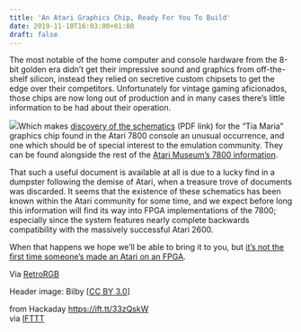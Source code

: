 ```yaml
---
title: 'An Atari Graphics Chip, Ready For You To Build'
date: 2019-11-10T16:03:00+01:00
draft: false
---
```


The most notable of the home computer and console hardware from the 8-bit golden era didn’t get their impressive sound and graphics from off-the-shelf silicon, instead they relied on secretive custom chipsets to get the edge over their competitors. Unfortunately for vintage gaming aficionados, those chips are now long out of production and in many cases there’s little information to be had about their operation.

[![](https://hackaday.com/wp-content/uploads/2019/11/atarigpu_detail.png?w=400)](https://hackaday.com/wp-content/uploads/2019/11/atarigpu_detail.png)Which makes [discovery of the schematics](http://www.atarimuseum.com/videogames/consoles/7800/tiamaria/tia-maria.pdf) (PDF link) for the “Tia Maria” graphics chip found in the Atari 7800 console an unusual occurrence, and one which should be of special interest to the emulation community. They can be found alongside the rest of the [Atari Museum’s 7800 information](http://www.atarimuseum.com/videogames/consoles/7800/7800menu/).

That such a useful document is available at all is due to a lucky find in a dumpster following the demise of Atari, when a treasure trove of documents was discarded. It seems that the existence of these schematics has been known within the Atari community for some time, and we expect before long this information will find its way into FPGA implementations of the 7800; especially since the system features nearly complete backwards compatibility with the massively successful Atari 2600.

When that happens we hope we’ll be able to bring it to you, but [it’s not the first time someone’s made an Atari on an FPGA](https://hackaday.com/2010/09/15/atari-2600-recreated-in-an-fpga/).

Via [RetroRGB](https://www.retrorgb.com/atari-7800-schematics-found-in-dumpster-treasure-trove.html)

Header image: Bilby \[[CC BY 3.0](https://commons.wikimedia.org/wiki/File:Atari_7800_with_cartridge_and_controller.jpg)\]

  
  
from Hackaday https://ift.tt/33zQskW  
via [IFTTT](https://ifttt.com/?ref=da&site=blogger)